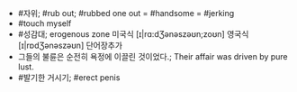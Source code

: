 * #자위; #rub out; #rubbed one out = #handsome = #jerking
* #touch myself
* #성감대; erogenous zone 미국식 [ɪ|rɑ:dƷənəszəʊn;zoʊn]  영국식 [ɪ|rɒdƷənəszəʊn]   단어장추가
* 그들의 불륜은 순전히 욕정에 이끌린 것이었다.; Their affair was driven by pure lust. 
* #발기한 거시기; #erect penis
